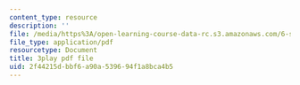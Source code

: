 ```yaml
---
content_type: resource
description: ''
file: /media/https%3A/open-learning-course-data-rc.s3.amazonaws.com/6-s897-machine-learning-for-healthcare-spring-2019/2f44215dbbf6a90a539694f1a8bca4b5_PKCMH5KOcxQ.pdf
file_type: application/pdf
resourcetype: Document
title: 3play pdf file
uid: 2f44215d-bbf6-a90a-5396-94f1a8bca4b5
---
```

